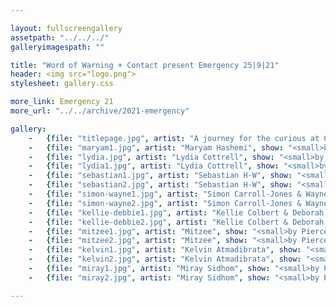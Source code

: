 ```yaml
---

layout: fullscreengallery
assetpath: "../../../"
galleryimagespath: ""

title: "Word of Warning + Contact present Emergency 25|9|21"
header: <img src="logo.png">
stylesheet: gallery.css

more_link: Emergency 21
more_url: "../../archive/2021-emergency"

gallery:
    -   {file: "titlepage.jpg", artist: "A journey for the curious at Contact, Sat 25 Sep 2021 · Maryam Hashemi", show: "<small>by Pierce Starre</small>"}
    -   {file: "maryam1.jpg", artist: "Maryam Hashemi", show: "<small>by Pierce Starre</small>"}
    -   {file: "lydia.jpg", artist: "Lydia Cottrell", show: "<small>by Pierce Starre</small>"}
    -   {file: "lydia1.jpg", artist: "Lydia Cottrell", show: "<small>by Pierce Starre</small>"}
    -   {file: "sebastian1.jpg", artist: "Sebastian H-W", show: "<small>by Pierce Starre</small>"}
    -   {file: "sebastian2.jpg", artist: "Sebastian H-W", show: "<small>by Pierce Starre</small>"}
    -   {file: "simon-wayne1.jpg", artist: "Simon Carroll-Jones & Wayne Steven Jackson", show: "<small>by Pierce Starre</small>"}
    -   {file: "simon-wayne2.jpg", artist: "Simon Carroll-Jones & Wayne Steven Jackson", show: "<small>by Pierce Starre</small>"}
    -   {file: "kellie-debbie1.jpg", artist: "Kellie Colbert & Deborah Newton", show: "<small>by Pierce Starre</small>"}
    -   {file: "kellie-debbie2.jpg", artist: "Kellie Colbert & Deborah Newton", show: "<small>by Pierce Starre</small>"}
    -   {file: "mitzee1.jpg", artist: "Mitzee", show: "<small>by Pierce Starre</small>"}
    -   {file: "mitzee2.jpg", artist: "Mitzee", show: "<small>by Pierce Starre</small>"}
    -   {file: "kelvin1.jpg", artist: "Kelvin Atmadibrata", show: "<small>by Pierce Starre</small>"}
    -   {file: "kelvin2.jpg", artist: "Kelvin Atmadibrata", show: "<small>by Pierce Starre</small>"}
    -   {file: "miray1.jpg", artist: "Miray Sidhom", show: "<small>by Pierce Starre</small>"}
    -   {file: "miray2.jpg", artist: "Miray Sidhom", show: "<small>by Pierce Starre</small>"}

---
```

